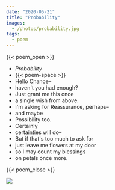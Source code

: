 ```yaml
---
date: "2020-05-21"
title: "Probability"
images:
  - /photos/probability.jpg
tags:
  - poem
---
```

  
{{< poem_open >}}
* *Probability*
* {{< poem-space >}}
* Hello Chance–
* haven't you had enough?
* Just grant me this once
* a single wish from above.
* I'm asking for Reassurance, perhaps–
* and maybe
* Possibility too.
* Certainly
* certainties will do–
* But if that's too much to ask for
* just leave me flowers at my door
* so I may count my blessings
* on petals once more.

{{< poem_close >}}

![](/photos/probability.jpg)
